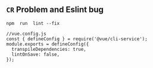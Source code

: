 ## `CR` Problem and Eslint bug

```
npm  run  lint --fix

//vue.config.js
const { defineConfig } = require('@vue/cli-service');
module.exports = defineConfig({
  transpileDependencies: true,
  lintOnSave: false,
});
```
